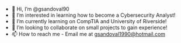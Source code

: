 - 👋 Hi, I’m @gsandoval90
- 👀 I’m interested in learning how to become a Cybersecurity Analyst!
- 🌱 I’m currently learning on CompTIA and University of Riverside!
- 💞️ I’m looking to collaborate on small projects to gain experience!
- 📫 How to reach me - Email me at gsandoval1990@hotmail.com

<!---
gsandoval90/gsandoval90 is a ✨ special ✨ repository because its `README.md` (this file) appears on your GitHub profile.
You can click the Preview link to take a look at your changes.
--->
